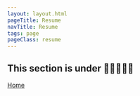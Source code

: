 ```yaml
---
layout: layout.html
pageTitle: Resume
navTitle: Resume
tags: page
pageClass: resume
---
```


## This section is under 🚧👷🏻‍♀️🔨

[Home](/)
